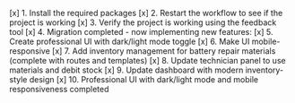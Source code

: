 [x] 1. Install the required packages
[x] 2. Restart the workflow to see if the project is working
[x] 3. Verify the project is working using the feedback tool
[x] 4. Migration completed - now implementing new features:
[x] 5. Create professional UI with dark/light mode toggle
[x] 6. Make UI mobile-responsive 
[x] 7. Add inventory management for battery repair materials (complete with routes and templates)
[x] 8. Update technician panel to use materials and debit stock
[x] 9. Update dashboard with modern inventory-style design
[x] 10. Professional UI with dark/light mode and mobile responsiveness completed